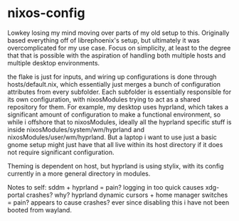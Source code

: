# nixos-config
Lowkey losing my mind moving over parts of my old setup to this. Originally based everything off of librephoenix's setup, but ultimately it was overcomplicated for my use case. Focus on simplicity, at least to the degree that that is possible with the aspiration of handling both multiple hosts and multiple desktop environments. 

the flake is just for inputs, and wiring up configurations is done through hosts/default.nix, which essentially just merges a bunch of configuration attributes from every subfolder. Each subfolder is essentially responsible for its own configuration, with nixosModules trying to act as a shared repository for them. For example, my desktop uses hyprland, which takes a significant amount of configuration to make a functional environment, so while i offshore that to nixosModules, ideally all the hyprland specific stuff is inside nixosModules/system/wm/hyprland and nixosModules/user/wm/hyprland. But a laptop i want to use just a basic gnome setup might just have that all live within its host directory if it does not require significant configuration. 

Theming is dependent on host, but hyprland is using stylix, with its config currently in a more general directory in modules. 

Notes to self: 
sddm + hyprland = pain? logging in too quick causes xdg-portal crashes? why?
hyprland dynamic cursors + home manager switches = pain? appears to cause crashes? ever since disabling this i have not been booted from wayland. 
